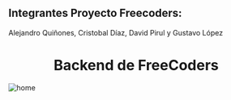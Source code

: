 ## Integrantes Proyecto Freecoders:
Alejandro Quiñones, Cristobal Díaz, David Pirul y Gustavo López

<div align= 'center'> <h1> Backend de FreeCoders </h1> </div>

![home](https://user-images.githubusercontent.com/103391543/225188666-1b3ab82a-7186-4694-ac36-a78e5675d2a1.png)
